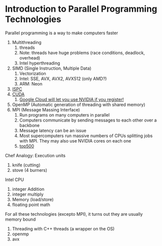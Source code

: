 # Introduction to Parallel Programming Technologies

Parallel programming is a way to make computers faster

1. Multithreading
   1. threads
   1. Note: threads have huge problems (race conditions, deadlock, overhead)
   1. Intel hyperthreading
1. SIMD (Single Instruction, Multiple Data)
   1. Vectorization
   1. Intel: SSE, AVX, AVX2, AVX512 (only AMD?)
   1. ARM: Neon
1. [ISPC](https://ispc.github.io)
1. [CUDA](https://developer.nvidia.com/cuda-downloads)
   1. [Google Cloud will let you use NVIDIA if you register!](https://cloud.google.com/gpu)
1. OpenMP (Automatic generation of threading with shared memory)
1. MPI (Message Massing Interface)
   1. Run programs on many computers in parallel
   1. Computers communicate by sending messages to each other over a backbone
   1. Message latency can be an issue
   1. Most supercomputers run massive numbers of CPUs splitting jobs with MPI. They may also use NVIDIA cores on each one
   1. [top500](https://www.top500.org/system/180047/)

Chef Analogy:
Execution units

1. knife (cutting)
1. stove (4 burners)

Intel CPU
1. integer Addition
1. integer multiply
1. Memory (load/store)
1. floating point math


For all these technologies (excepto MPI), it turns out they are usually memory bound

1. Threading with C++ threads (a wrapper on the OS)
1. openmp
1. avx
